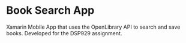 # Book Search App
Xamarin Mobile App that uses the OpenLibrary API to search and save books. Developed for the DSP929 assignment. 
